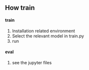 ## How train  
#### train  
1. Installation related environment
2. Select the relevant model in train.py
3. run  

#### eval  
1. see the jupyter files